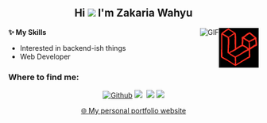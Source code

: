 <h2 align="center">Hi <img src="https://github.com/TheDudeThatCode/TheDudeThatCode/blob/master/Assets/Hi.gif" width="29px"> I'm Zakaria Wahyu</h2>

<img align="right" alt="GIF" height="80px" src="https://github.com/zakariawahyu/zakariawahyu/blob/master/asset/laravel.gif" />
<img align="right" alt="GIF" height="80px" src="https://media.giphy.com/media/JqDcpPX8vWahUny0pE/giphy.gif" />

**✨ My Skills**
- Interested in backend-ish things 
- Web Developer

<h3>Where to find me:</h3>
<p align="center">
<a href="https://github.com/zakariawahyu" target="_blank"><img alt="Github" src="https://img.shields.io/badge/GitHub-%2312100E.svg?&style=for-the-badge&logo=Github&logoColor=white" /></a>
<a href="https://www.twitter.com/_zakariawahyu"><img src="https://img.shields.io/badge/twitter-%231DA1F2.svg?&style=for-the-badge&logo=twitter&logoColor=white" height=25></a> 
<a href="https://www.linkedin.com/in/zakariawahyu"><img src="https://img.shields.io/badge/linkedin-%230077B5.svg?&style=for-the-badge&logo=linkedin&logoColor=white" height=25></a> 
<a href="https://www.instagram.com/_zakariawahyu"><img src="https://img.shields.io/badge/instagram-%23E4405F.svg?&style=for-the-badge&logo=instagram&logoColor=white" height=25></a></p>
<p align="center"><a href="https://www.zakariawahyu.site">🌐 My personal portfolio website</a></p>